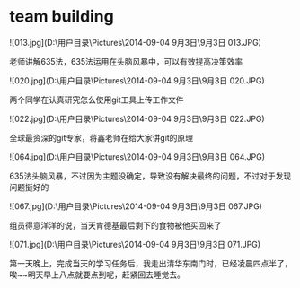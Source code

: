 # team building
![013.jpg](D:\用户目录\Pictures\2014-09-04 9月3日\9月3日 013.JPG)

老师讲解635法，635法运用在头脑风暴中，可以有效提高决策效率


![020.jpg](D:\用户目录\Pictures\2014-09-04 9月3日\9月3日 020.JPG)

两个同学在认真研究怎么使用git工具上传工作文件

![022.jpg](D:\用户目录\Pictures\2014-09-04 9月3日\9月3日 022.JPG)

全球最资深的git专家，蒋鑫老师在给大家讲git的原理

![064.jpg](D:\用户目录\Pictures\2014-09-04 9月3日\9月3日 064.JPG)

635法头脑风暴，不过因为主题没确定，导致没有解决最终的问题，不过对于发现问题挺好的

![067.jpg](D:\用户目录\Pictures\2014-09-04 9月3日\9月3日 067.JPG)

组员得意洋洋的说，当天肯德基最后剩下的食物被他买回来了

![071.jpg](D:\用户目录\Pictures\2014-09-04 9月3日\9月3日 071.JPG)

第一天晚上，完成当天的学习任务后，我走出清华东南门时，已经凌晨四点半了，唉~~明天早上八点就要点到呢，赶紧回去睡觉去。




